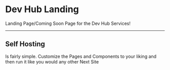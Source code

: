 # Dev Hub Landing
Landing Page/Coming Soon Page for the Dev Hub Services!

---

## Self Hosting
Is fairly simple. Customize the Pages and Components to your liking and then run it like you would any other Next Site
